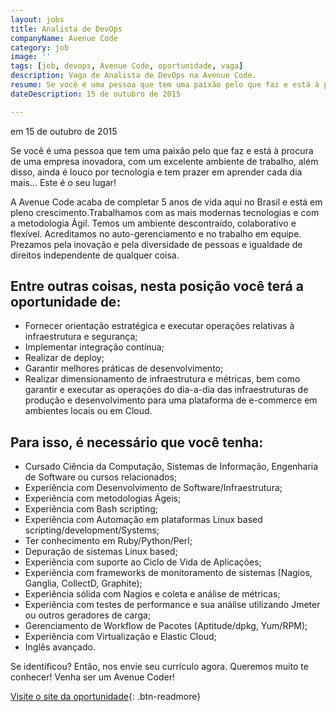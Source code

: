 ```yaml
---
layout: jobs
title: Analista de DevOps
companyName: Avenue Code
category: job
image: ''
tags: [job, devops, Avenue Code, oportunidade, vaga]
description: Vaga de Analista de DevOps na Avenue Code.
resume: Se você é uma pessoa que tem uma paixão pelo que faz e está à procura de uma empresa inovadora, com um excelente ambiente de trabalho, além disso, ainda é louco por tecnologia e tem prazer em aprender cada dia mais... Este é o seu lugar!
dateDescription: 15 de outubro de 2015

---
```

<p class="post-meta"> em 15 de outubro de 2015</p>

Se você é uma pessoa que tem uma paixão pelo que faz e está à procura de uma empresa inovadora, com um excelente ambiente de trabalho, além disso, ainda é louco por tecnologia e tem prazer em aprender cada dia mais...
Este é o seu lugar!

A Avenue Code acaba de completar 5 anos de vida aqui no Brasil e está em pleno crescimento.Trabalhamos com as mais modernas tecnologias e com a metodologia Ágil. Temos um ambiente descontraído, colaborativo e flexível. Acreditamos no auto-gerenciamento e no trabalho em equipe. Prezamos pela inovação e pela diversidade de pessoas e igualdade de direitos independente de qualquer coisa.

## Entre outras coisas, nesta posição você terá a oportunidade de:
- Fornecer orientação estratégica e executar operações relativas à infraestrutura e segurança;
- Implementar integração contínua;
- Realizar de deploy;
- Garantir melhores práticas de desenvolvimento;
- Realizar dimensionamento de infraestrutura e métricas, bem como garantir e executar as operações do dia-a-dia das infraestruturas de produção e desenvolvimento para uma plataforma de e-commerce em ambientes locais ou em Cloud.

## Para isso, é necessário que você tenha:
- Cursado Ciência da Computação, Sistemas de Informação, Engenharia de Software ou cursos relacionados;
- Experiência com Desenvolvimento de Software/Infraestrutura;
- Experiência com metodologias Ágeis;
- Experiência com Bash scripting;
- Experiência com Automação em plataformas Linux based scripting/development/Systems;
- Ter conhecimento em Ruby/Python/Perl;
- Depuração de sistemas Linux based;
- Experiência com suporte ao Ciclo de Vida de Aplicações;
- Experiência com frameworks de monitoramento de sistemas (Nagios, Ganglia, CollectD, Graphite);
- Experiência sólida com Nagios e coleta e análise de métricas;
- Experiência com testes de performance e sua análise utilizando Jmeter ou outros geradores de carga;
- Gerenciamento de Workflow de Pacotes (Aptitude/dpkg, Yum/RPM);
- Experiência com Virtualização e Elastic Cloud;
- Inglês avançado.

Se identificou? Então, nos envie seu currículo agora. Queremos muito te conhecer!
Venha ser um Avenue Coder!

[Visite o site da oportunidade](http://avenuecode.com/position?id=107463){: .btn-readmore}
